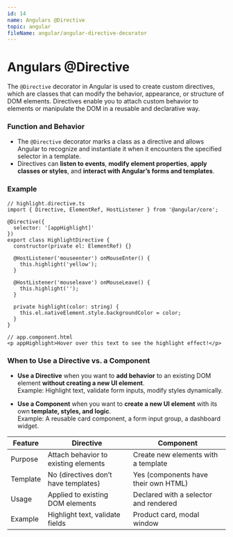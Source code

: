 ```yaml
---
id: 14
name: Angulars @Directive
topic: angular
fileName: angular/angular-directive-decorator
---
```


# Angulars @Directive

The `@Directive` decorator in Angular is used to create custom directives, which are classes that
can modify the behavior, appearance, or structure of DOM elements. Directives enable you to attach
custom behavior to elements or manipulate the DOM in a reusable and declarative way.

### Function and Behavior

- The `@Directive` decorator marks a class as a directive and allows Angular to recognize and
  instantiate it when it encounters the specified selector in a template.
- Directives can **listen to events**, **modify element properties**, **apply classes or styles**,
  and **interact with Angular’s forms and templates**.

### Example

```
// highlight.directive.ts
import { Directive, ElementRef, HostListener } from '@angular/core';

@Directive({
  selector: '[appHighlight]'
})
export class HighlightDirective {
  constructor(private el: ElementRef) {}

  @HostListener('mouseenter') onMouseEnter() {
    this.highlight('yellow');
  }

  @HostListener('mouseleave') onMouseLeave() {
    this.highlight('');
  }

  private highlight(color: string) {
    this.el.nativeElement.style.backgroundColor = color;
  }
}

// app.component.html
<p appHighlight>Hover over this text to see the highlight effect!</p>
```

### When to Use a Directive vs. a Component

- **Use a Directive** when you want to **add behavior** to an existing DOM element **without
  creating a new UI element**.  
  Example: Highlight text, validate form inputs, modify styles dynamically.

- **Use a Component** when you want to **create a new UI element** with its own **template, styles,
  and logic**.  
  Example: A reusable card component, a form input group, a dashboard widget.

| Feature  | Directive                            | Component                             |
|----------|--------------------------------------|---------------------------------------|
| Purpose  | Attach behavior to existing elements | Create new elements with a template   |
| Template | No (directives don’t have templates) | Yes (components have their own HTML)  |
| Usage    | Applied to existing DOM elements     | Declared with a selector and rendered |
| Example  | Highlight text, validate fields      | Product card, modal window            |
